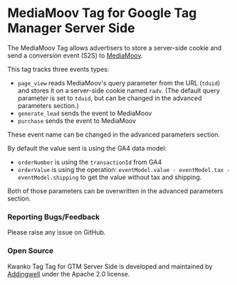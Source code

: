 # MediaMoov Tag for Google Tag Manager Server Side

The MediaMoov Tag allows advertisers to store a server-side cookie and send a conversion event (S2S) to [MediaMoov](https://mediamoov.com/ "MediaMoov's Homepage").

This tag tracks three events types:
- `page_view` reads MediaMoov's query parameter from the URL (`tduid`) and stores it on a server-side cookie named `radv`. (The default query parameter is set to `tduid`, but can be changed in the advanced parameters section.)
- `generate_lead` sends the event to MediaMoov
- `purchase` sends the event to MediaMoov

These event name can be changed in the advanced parameters section.


By default the value sent is using the GA4 data model:
- `orderNumber` is using the `transactionId` from GA4
- `orderValue` is using the operation: `eventModel.value - eventModel.tax - eventModel.shipping` to get the value without tax and shipping.

Both of those parameters can be overwritten in the advanced parameters section.


### Reporting Bugs/Feedback
Please raise any issue on GitHub.

### Open Source
Kwanko Tag Tag for GTM Server Side is developed and maintained by [Addingwell](https://www.addingwell.com/) under the Apache 2.0 license.